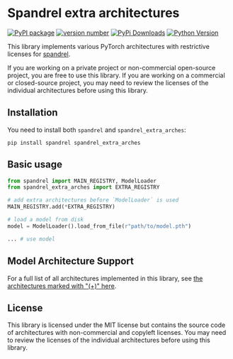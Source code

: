 # Spandrel extra architectures

[![PyPI package](https://img.shields.io/badge/pip%20install-spandrel_extra_arches-brightgreen)](https://pypi.org/project/spandrel_extra_arches/)
[![version number](https://img.shields.io/pypi/v/spandrel_extra_arches?color=green&label=version)](https://github.com/chaiNNer-org/spandrel/releases)
[![PyPi Downloads](https://img.shields.io/pypi/dw/spandrel_extra_arches)](https://pypi.org/project/spandrel_extra_arches/#files)
[![Python Version](https://img.shields.io/pypi/pyversions/spandrel)](https://pypi.org/project/spandrel/#files:~:text=Requires%3A%20Python%20%3C3.12%2C%20%3E%3D3.8)

This library implements various PyTorch architectures with restrictive licenses for [spandrel](https://github.com/chaiNNer-org/spandrel).

If you are working on a private project or non-commercial open-source project, you are free to use this library. If you are working on a commercial or closed-source project, you may need to review the licenses of the individual architectures before using this library.

## Installation

You need to install both `spandrel` and `spandrel_extra_arches`:

```shell
pip install spandrel spandrel_extra_arches
```

## Basic usage

```python
from spandrel import MAIN_REGISTRY, ModelLoader
from spandrel_extra_arches import EXTRA_REGISTRY

# add extra architectures before `ModelLoader` is used
MAIN_REGISTRY.add(*EXTRA_REGISTRY)

# load a model from disk
model = ModelLoader().load_from_file(r"path/to/model.pth")

... # use model
```

## Model Architecture Support

For a full list of all architectures implemented in this library, see [the architectures marked with "(+)" here](https://github.com/chaiNNer-org/spandrel#model-architecture-support).

## License

This library is licensed under the MIT license but contains the source code of architectures with non-commercial and copyleft licenses. You may need to review the licenses of the individual architectures before using this library.

